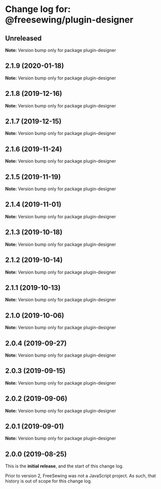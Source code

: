 # Change log for: @freesewing/plugin-designer


## Unreleased

**Note:** Version bump only for package plugin-designer


## 2.1.9 (2020-01-18)

**Note:** Version bump only for package plugin-designer


## 2.1.8 (2019-12-16)

**Note:** Version bump only for package plugin-designer


## 2.1.7 (2019-12-15)

**Note:** Version bump only for package plugin-designer


## 2.1.6 (2019-11-24)

**Note:** Version bump only for package plugin-designer


## 2.1.5 (2019-11-19)

**Note:** Version bump only for package plugin-designer


## 2.1.4 (2019-11-01)

**Note:** Version bump only for package plugin-designer


## 2.1.3 (2019-10-18)

**Note:** Version bump only for package plugin-designer


## 2.1.2 (2019-10-14)

**Note:** Version bump only for package plugin-designer


## 2.1.1 (2019-10-13)

**Note:** Version bump only for package plugin-designer


## 2.1.0 (2019-10-06)

**Note:** Version bump only for package plugin-designer


## 2.0.4 (2019-09-27)

**Note:** Version bump only for package plugin-designer


## 2.0.3 (2019-09-15)

**Note:** Version bump only for package plugin-designer


## 2.0.2 (2019-09-06)

**Note:** Version bump only for package plugin-designer


## 2.0.1 (2019-09-01)

**Note:** Version bump only for package plugin-designer




## 2.0.0 (2019-08-25)

This is the **initial release**, and the start of this change log.

Prior to version 2, FreeSewing was not a JavaScript project.
As such, that history is out of scope for this change log.
